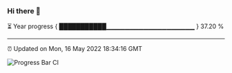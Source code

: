 ### Hi there 👋

⏳ Year progress { ███████████▁▁▁▁▁▁▁▁▁▁▁▁▁▁▁▁▁▁▁ } 37.20 %

---

⏰ Updated on Mon, 16 May 2022 18:34:16 GMT

![Progress Bar CI](https://github.com/ZhaoGui/ZhaoGui/workflows/Progress%20Bar%20CI/badge.svg)
